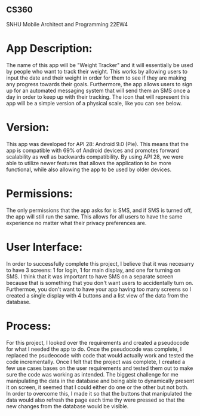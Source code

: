 ## CS360
SNHU Mobile Architect and Programming 22EW4

# App Description:

The name of this app will be "Weight Tracker" and it will essentially be used by people 		who want to track their weight. This works by allowing users to input the date and their 	weight in order for them to see if they are making any progress towards their goals. 	Furthermore, the app allows users to sign up for an automated messaging system that will 	send them an SMS once a day in order to keep up with their tracking. The icon that will 	represent this app will be a simple version of a physical scale, like you can see below. 

# Version:

This app was developed for API 28: Android 9.0 (Pie). This means that the app is 	compatible with 69% of Android devices and promotes forward scalability as well as 	backwards compatibility. By using API 28, we were able to utilize newer features that 	allows the application to be more functional, while also allowing the app to be used by 	older devices.

# Permissions:

The only permissions that the app asks for is SMS, and if SMS is turned off, the app will 	still run the same. This allows for all users to have the same experience no matter what 	their privacy preferences are. 

# User Interface:

In order to successfully complete this project, I believe that it was necesarry to have 3 screens: 1 for login, 1 for main display, and one for turning on SMS. I think that it was important to have SMS on a separate screen because that is something that you don't want users to accidentally turn on. Furthermoe, you don't want to have your app having too many screens so I created a single display with 4 buttons and a list view of the data from the database. 

# Process:

For this project, I looked over the requirements and created a pseudocode for what I needed the app to do. Once the pseudocode was complete, I replaced the psudeocode with code that would actually work and tested the code incrementally. Once I felt that the project was complete, I created a few use cases bases on the user requirements and tested them out to make sure the code was working as intended. The biggest challenge for me manipulating the data in the database and being able to dynamically present it on screen, it seemed that I could either do one or the other but not both. In order to overcome this, I made it so that the buttons that manipulated the data would also refresh the page each time thy were pressed so that the new changes from the database would be visible. 
